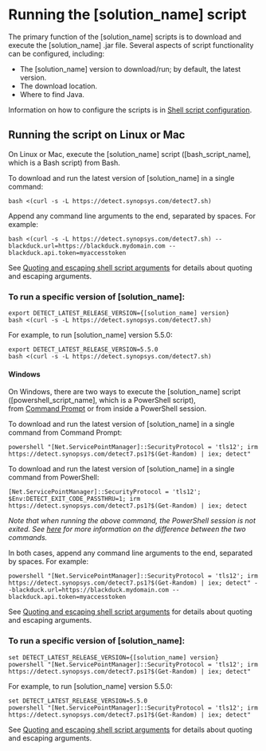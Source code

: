 # Running the [solution_name] script

The primary function of the [solution_name] scripts is to download and execute the [solution_name] .jar file.
Several aspects of script functionality can be configured, including:

* The [solution_name] version to download/run; by default, the latest version.
* The download location.
* Where to find Java.

Information on how to configure the scripts is in [Shell script configuration](../../scripts/overview.md).

## Running the script on Linux or Mac

On Linux or Mac, execute the [solution_name] script ([bash_script_name], which is a Bash script) from Bash.

To download and run the latest version of [solution_name] in a single command:

````
bash <(curl -s -L https://detect.synopsys.com/detect7.sh)
````

Append any command line arguments to the end, separated by spaces. For example:

````
bash <(curl -s -L https://detect.synopsys.com/detect7.sh) --blackduck.url=https://blackduck.mydomain.com --blackduck.api.token=myaccesstoken
````

See [Quoting and escaping shell script arguments](../../scripts/script-escaping-special-characters.md) for details about quoting and escaping arguments.

### To run a specific version of [solution_name]:

````
export DETECT_LATEST_RELEASE_VERSION={[solution_name] version}
bash <(curl -s -L https://detect.synopsys.com/detect7.sh)
````

For example, to run [solution_name] version 5.5.0:

````
export DETECT_LATEST_RELEASE_VERSION=5.5.0
bash <(curl -s -L https://detect.synopsys.com/detect7.sh)
````

#### Windows

On Windows, there are two ways to execute the [solution_name] script ([powershell_script_name], which is a PowerShell script),   
from [Command Prompt](https://en.wikipedia.org/wiki/Cmd.exe) or from inside a PowerShell session. 

To download and run the latest version of [solution_name] in a single command from Command Prompt:

````
powershell "[Net.ServicePointManager]::SecurityProtocol = 'tls12'; irm https://detect.synopsys.com/detect7.ps1?$(Get-Random) | iex; detect"
````

To download and run the latest version of [solution_name] in a single command from PowerShell:
````
[Net.ServicePointManager]::SecurityProtocol = 'tls12'; $Env:DETECT_EXIT_CODE_PASSTHRU=1; irm https://detect.synopsys.com/detect7.ps1?$(Get-Random) | iex; detect
````

_Note that when running the above command, the PowerShell session is not exited. See [here](../advanced/script-escaping-special-characters/) for more information on the difference between the two commands._

In both cases, append any command line arguments to the end, separated by spaces. For example:

````
powershell "[Net.ServicePointManager]::SecurityProtocol = 'tls12'; irm https://detect.synopsys.com/detect7.ps1?$(Get-Random) | iex; detect" --blackduck.url=https://blackduck.mydomain.com --blackduck.api.token=myaccesstoken
````

See [Quoting and escaping shell script arguments](../advanced/script-escaping-special-characters/) for details about quoting and escaping arguments.

### To run a specific version of [solution_name]:

````
set DETECT_LATEST_RELEASE_VERSION={[solution_name] version}
powershell "[Net.ServicePointManager]::SecurityProtocol = 'tls12'; irm https://detect.synopsys.com/detect7.ps1?$(Get-Random) | iex; detect"
````

For example, to run [solution_name] version 5.5.0:

````
set DETECT_LATEST_RELEASE_VERSION=5.5.0
powershell "[Net.ServicePointManager]::SecurityProtocol = 'tls12'; irm https://detect.synopsys.com/detect7.ps1?$(Get-Random) | iex; detect"
````

See [Quoting and escaping shell script arguments](../../scripts/script-escaping-special-characters.md) for details about quoting and escaping arguments.

